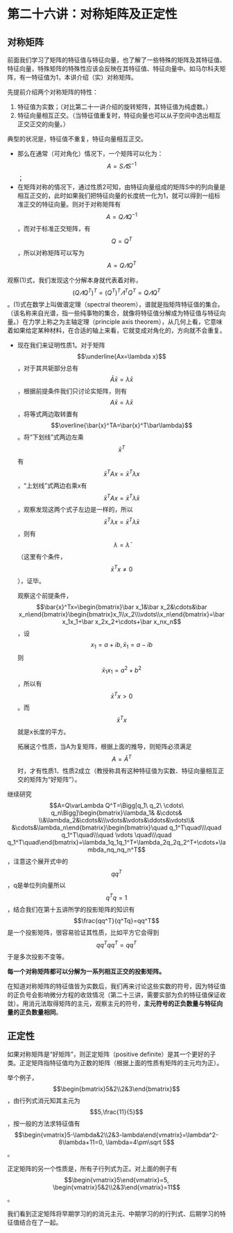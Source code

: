 ﻿
# 第二十六讲：对称矩阵及正定性

## 对称矩阵

前面我们学习了矩阵的特征值与特征向量，也了解了一些特殊的矩阵及其特征值、特征向量，特殊矩阵的特殊性应该会反映在其特征值、特征向量中。如马尔科夫矩阵，有一特征值为1，本讲介绍（实）对称矩阵。

先提前介绍两个对称矩阵的特性：

1. 特征值为实数；（对比第二十一讲介绍的旋转矩阵，其特征值为纯虚数。）
2. 特征向量相互正交。（当特征值重复时，特征向量也可以从子空间中选出相互正交正交的向量。）

典型的状况是，特征值不重复，特征向量相互正交。

* 那么在通常（可对角化）情况下，一个矩阵可以化为：$$A=S\varLambda S^{-1}$$；
* 在矩阵对称的情况下，通过性质2可知，由特征向量组成的矩阵S中的列向量是相互正交的，此时如果我们把特征向量的长度统一化为1，就可以得到一组标准正交的特征向量。则对于对称矩阵有$$A=Q\varLambda Q^{-1}$$，而对于标准正交矩阵，有$$Q=Q^T$$，所以对称矩阵可以写为$$A=Q\varLambda Q^T\tag{1}$$

观察(1)式，我们发现这个分解本身就代表着对称，$$\left(Q\varLambda Q^T\right)^T=\left(Q^T\right)^T\varLambda^TQ^T=Q\varLambda Q^T$$。(1)式在数学上叫做谱定理（spectral theorem），谱就是指矩阵特征值的集合。（该名称来自光谱，指一些纯事物的集合，就像将特征值分解成为特征值与特征向量。）在力学上称之为主轴定理（principle axis theorem），从几何上看，它意味着如果给定某种材料，在合适的轴上来看，它就变成对角化的，方向就不会重复。

* 现在我们来证明性质1。对于矩阵$$\underline{Ax=\lambda x}$$，对于其共轭部分总有$$\bar A\bar x=\bar\lambda \bar x$$，根据前提条件我们只讨论实矩阵，则有$$A\bar x=\bar\lambda \bar x$$，将等式两边取转置有$$\overline{\bar{x}^TA=\bar{x}^T\bar\lambda}$$。将“下划线”式两边左乘$$\bar{x}^T$$有$$\bar{x}^TAx=\bar{x}^T\lambda x$$，“上划线”式两边右乘x有$$\bar{x}^TAx=\bar{x}^T\bar\lambda x$$，观察发现这两个式子左边是一样的，所以$$\bar{x}^T\lambda x=\bar{x}^T\bar\lambda x$$，则有$$\lambda=\bar{\lambda}$$（这里有个条件，$$\bar{x}^Tx\neq 0$$），证毕。

    观察这个前提条件，$$\bar{x}^Tx=\begin{bmatrix}\bar x_1&\bar x_2&\cdots&\bar x_n\end{bmatrix}\begin{bmatrix}x_1\\x_2\\\vdots\\x_n\end{bmatrix}=\bar x_1x_1+\bar x_2x_2+\cdots+\bar x_nx_n$$，设$$x_1=a+ib, \bar x_1=a-ib$$则$$\bar x_1x_1=a^2+b^2$$，所以有$$\bar{x}^Tx>0$$。而$$\bar{x}^Tx$$就是x长度的平方。

    拓展这个性质，当A为复矩阵，根据上面的推导，则矩阵必须满足$$A=\bar{A}^T$$时，才有性质1、性质2成立（教授称具有这种特征值为实数、特征向量相互正交的矩阵为“好矩阵”）。

继续研究$$A=Q\varLambda Q^T=\Bigg[q_1\ q_2\ \cdots\ q_n\Bigg]\begin{bmatrix}\lambda_1& &\cdots& \\&\lambda_2&\cdots&\\\vdots&\vdots&\ddots&\vdots\\& &\cdots&\lambda_n\end{bmatrix}\begin{bmatrix}\quad q_1^T\quad\\\quad q_1^T\quad\\\quad \vdots \quad\\\quad q_1^T\quad\end{bmatrix}=\lambda_1q_1q_1^T+\lambda_2q_2q_2^T+\cdots+\lambda_nq_nq_n^T$$，注意这个展开式中的$$qq^T$$，q是单位列向量所以$$q^Tq=1$$，结合我们在第十五讲所学的投影矩阵的知识有$$\frac{qq^T}{q^Tq}=qq^T$$是一个投影矩阵，很容易验证其性质，比如平方它会得到$$qq^Tqq^T=qq^T$$于是多次投影不变等。

**每一个对称矩阵都可以分解为一系列相互正交的投影矩阵。**

在知道对称矩阵的特征值皆为实数后，我们再来讨论这些实数的符号，因为特征值的正负号会影响微分方程的收敛情况（第二十三讲，需要实部为负的特征值保证收敛）。用消元法取得矩阵的主元，观察主元的符号，**主元符号的正负数量与特征向量的正负数量相同**。

## 正定性

如果对称矩阵是“好矩阵”，则正定矩阵（positive definite）是其一个更好的子类。正定矩阵指特征值均为正数的矩阵（根据上面的性质有矩阵的主元均为正）。

举个例子，$$\begin{bmatrix}5&2\\2&3\end{bmatrix}$$，由行列式消元知其主元为$$5,\frac{11}{5}$$，按一般的方法求特征值有$$\begin{vmatrix}5-\lambda&2\\2&3-lambda\end{vmatrix}=\lambda^2-8\lambda+11=0, \lambda=4\pm\sqrt 5$$。

正定矩阵的另一个性质是，所有子行列式为正。对上面的例子有$$\begin{vmatrix}5\end{vmatrix}=5, \begin{vmatrix}5&2\\2&3\end{vmatrix}=11$$。

我们看到正定矩阵将早期学习的的消元主元、中期学习的的行列式、后期学习的特征值结合在了一起。
